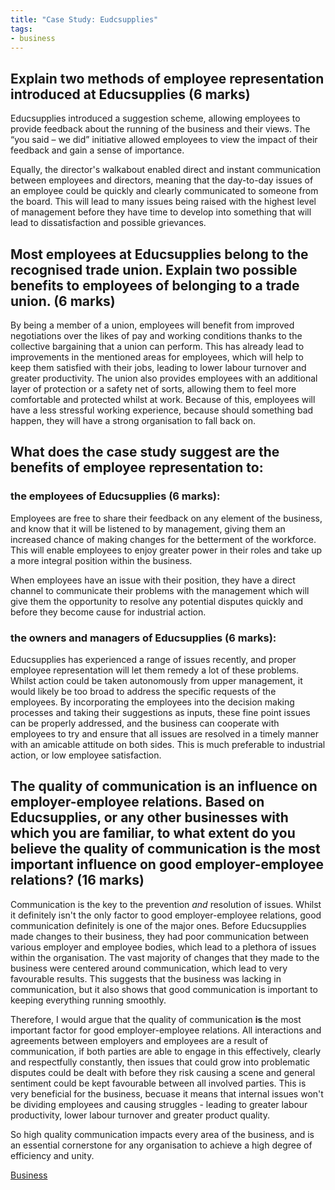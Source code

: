 ```yaml
---
title: "Case Study: Eudcsupplies"
tags:
- business
---
```


## Explain two methods of employee representation introduced at Educsupplies (6 marks)

Educsupplies introduced a suggestion scheme, allowing employees to provide feedback about the running of the business and their views. The “you said – we did” initiative allowed employees to view the impact of their feedback and gain a sense of importance. 

Equally, the director's walkabout enabled direct and instant communication between employees and directors, meaning that the day-to-day issues of an employee could be quickly and clearly communicated to someone from the board. This will lead to many issues being raised with the highest level of management before they have time to develop into something that will lead to dissatisfaction and possible grievances. 


## Most employees at Educsupplies belong to the recognised trade union. Explain two possible benefits to employees of belonging to a trade union. (6 marks)

By being a member of a union, employees will benefit from improved negotiations over the likes of pay and working conditions thanks to the collective bargaining that a union can perform. This has already lead to improvements in the mentioned areas for employees, which will help to keep them satisfied with their jobs, leading to lower labour turnover and greater productivity. The union also provides employees with an additional layer of protection or a safety net of sorts, allowing them to feel more comfortable and protected whilst at work. Because of this, employees will have a less stressful working experience, because should something bad happen, they will have a strong organisation to fall back on.


## What does the case study suggest are the benefits of employee representation to:

### the employees of Educsupplies (6 marks):

Employees are free to share their feedback on any element of the business, and know that it will be listened to by management, giving them an increased chance of making changes for the betterment of the workforce. This will enable employees to enjoy greater power in their roles and take up a more integral position within the business. 

When employees have an issue with their position, they have a direct channel to communicate their problems with the management which will give them the opportunity to resolve any potential disputes quickly and before they become cause for industrial action.


### the owners and managers of Educsupplies (6 marks):

Educsupplies has experienced a range of issues recently, and proper employee representation will let them remedy a lot of these problems. Whilst action could be taken autonomously from upper management, it would likely be too broad to address the specific requests of the employees. By incorporating the employees into the decision making processes and taking their suggestions as inputs, these fine point issues can be properly addressed, and the business can cooperate with employees to try and ensure that all issues are resolved in a timely manner with an amicable attitude on both sides. This is much preferable to industrial action, or low employee satisfaction.


## The quality of communication is an influence on employer-employee relations. Based on Educsupplies, or any other businesses with which you are familiar, to what extent do you believe the quality of communication is the most important influence on good employer-employee relations? (16 marks)

Communication is the key to the prevention *and* resolution of issues. Whilst it definitely isn't the only factor to good employer-employee relations, good communication definitely is one of the major ones. Before Educsupplies made changes to their business, they had poor communication between various employer and employee bodies, which lead to a plethora of issues within the organisation. The vast majority of changes that they made to the business were centered around communication, which lead to very favourable results. This suggests that the business was lacking in communication, but it also shows that good communication is important to keeping everything running smoothly.

Therefore, I would argue that the quality of communication **is** the most important factor for good employer-employee relations. All interactions and agreements between employers and employees are a result of communication, if both parties are able to engage in this effectively, clearly and respectfully constantly, then issues that could grow into problematic disputes could be dealt with before they risk causing a scene and general sentiment could be kept favourable between all involved parties. This is very beneficial for the business, becuase it means that internal issues won't be dividing employees and causing struggles - leading to greater labour productivity, lower labour turnover and greater product quality. 

So high quality communication impacts every area of the business, and is an essential cornerstone for any organisation to achieve a high degree of efficiency and unity.





[Business](/Business)